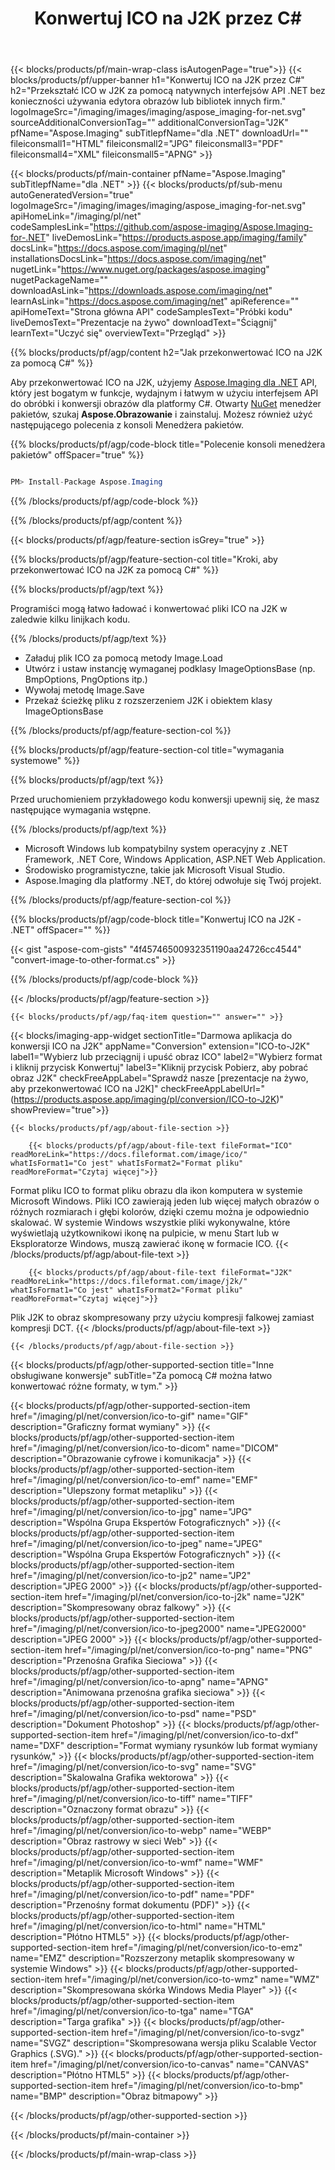 ﻿---
title: Konwertuj ICO na J2K przez C# 
weight: 3920
url: /pl/net/conversion/ico-to-j2k/ 
lang: pl
langdirlevel: 2
locales: ja,it,zh-hant,ru,de,es,fr,nl,id,lt,pl,pt,vi,tr,ko,zh-hans,ar,hi,th,sv,cs,uk,he
description: Przykładowy kod konwersji ICO do J2K C#. Użyj przykładowego kodu API dla plików wsadowych ICO do konwersji J2K w ramach VB.NET, Asp.NET lub dowolnej aplikacji opartej na .NET.
---

{{< blocks/products/pf/main-wrap-class isAutogenPage="true">}}
{{< blocks/products/pf/upper-banner h1="Konwertuj ICO na J2K przez C#" h2="Przekształć ICO w J2K za pomocą natywnych interfejsów API .NET bez konieczności używania edytora obrazów lub bibliotek innych firm." logoImageSrc="/imaging/images/imaging/aspose_imaging-for-net.svg" sourceAdditionalConversionTag="" additionalConversionTag="J2K" pfName="Aspose.Imaging" subTitlepfName="dla .NET" downloadUrl="" fileiconsmall1="HTML" fileiconsmall2="JPG" fileiconsmall3="PDF" fileiconsmall4="XML" fileiconsmall5="APNG" >}}


{{< blocks/products/pf/main-container pfName="Aspose.Imaging" subTitlepfName="dla .NET" >}}
{{< blocks/products/pf/sub-menu autoGeneratedVersion="true" logoImageSrc="/imaging/images/imaging/aspose_imaging-for-net.svg" apiHomeLink="/imaging/pl/net" codeSamplesLink="https://github.com/aspose-imaging/Aspose.Imaging-for-.NET" liveDemosLink="https://products.aspose.app/imaging/family" docsLink="https://docs.aspose.com/imaging/pl/net" installationsDocsLink="https://docs.aspose.com/imaging/net" nugetLink="https://www.nuget.org/packages/aspose.imaging" nugetPackageName="" downloadAsLink="https://downloads.aspose.com/imaging/net" learnAsLink="https://docs.aspose.com/imaging/net" apiReference="" apiHomeText="Strona główna API" codeSamplesText="Próbki kodu" liveDemosText="Prezentacje na żywo" downloadText="Ściągnij" learnText="Uczyć się" overviewText="Przegląd" >}}

{{% blocks/products/pf/agp/content h2="Jak przekonwertować ICO na J2K za pomocą C#" %}}

Aby przekonwertować ICO na J2K, użyjemy [Aspose.Imaging dla .NET](https://products.aspose.com/imaging/net) API, który jest bogatym w funkcje, wydajnym i łatwym w użyciu interfejsem API do obróbki i konwersji obrazów dla platformy C#. Otwarty [NuGet](https://www.nuget.org/packages/aspose.imaging) menedżer pakietów, szukaj **Aspose.Obrazowanie** i zainstaluj. Możesz również użyć następującego polecenia z konsoli Menedżera pakietów.

{{% blocks/products/pf/agp/code-block title="Polecenie konsoli menedżera pakietów" offSpacer="true" %}}



```cs

PM> Install-Package Aspose.Imaging

```

{{% /blocks/products/pf/agp/code-block %}}

{{% /blocks/products/pf/agp/content %}}

{{< blocks/products/pf/agp/feature-section isGrey="true" >}}

{{% blocks/products/pf/agp/feature-section-col title="Kroki, aby przekonwertować ICO na J2K za pomocą C#" %}}

{{% blocks/products/pf/agp/text %}}

Programiści mogą łatwo ładować i konwertować pliki ICO na J2K w zaledwie kilku linijkach kodu.

{{% /blocks/products/pf/agp/text %}}

+ Załaduj plik ICO za pomocą metody Image.Load
+ Utwórz i ustaw instancję wymaganej podklasy ImageOptionsBase (np. BmpOptions, PngOptions itp.)
+ Wywołaj metodę Image.Save
+ Przekaż ścieżkę pliku z rozszerzeniem J2K i obiektem klasy ImageOptionsBase

{{% /blocks/products/pf/agp/feature-section-col %}}

{{% blocks/products/pf/agp/feature-section-col title="wymagania systemowe" %}}

{{% blocks/products/pf/agp/text %}}

Przed uruchomieniem przykładowego kodu konwersji upewnij się, że masz następujące wymagania wstępne.

{{% /blocks/products/pf/agp/text %}}

- Microsoft Windows lub kompatybilny system operacyjny z .NET Framework, .NET Core, Windows Application, ASP.NET Web Application.
- Środowisko programistyczne, takie jak Microsoft Visual Studio.
- Aspose.Imaging dla platformy .NET, do której odwołuje się Twój projekt.

{{% /blocks/products/pf/agp/feature-section-col %}}

{{% blocks/products/pf/agp/code-block title="Konwertuj ICO na J2K - .NET" offSpacer="" %}}

{{< gist "aspose-com-gists" "4f45746500932351190aa24726cc4544" "convert-image-to-other-format.cs" >}}

{{% /blocks/products/pf/agp/code-block %}}

{{< /blocks/products/pf/agp/feature-section >}}

    {{< blocks/products/pf/agp/faq-item question="" answer="" >}}

{{< blocks/imaging-app-widget
        sectionTitle="Darmowa aplikacja do konwersji ICO na J2K"
        appName="Conversion"
        extension="ICO-to-J2K"
        label1="Wybierz lub przeciągnij i upuść obraz ICO"
        label2="Wybierz format i kliknij przycisk Konwertuj"
        label3="Kliknij przycisk Pobierz, aby pobrać obraz J2K"
        checkFreeAppLabel="Sprawdź nasze [prezentacje na żywo, aby przekonwertować ICO na J2K]"
        checkFreeAppLabelUrl="(https://products.aspose.app/imaging/pl/conversion/ICO-to-J2K)"
        showPreview="true">}}

    {{< blocks/products/pf/agp/about-file-section >}}
       
        {{< blocks/products/pf/agp/about-file-text fileFormat="ICO" readMoreLink="https://docs.fileformat.com/image/ico/" whatIsFormat1="Co jest" whatIsFormat2="Format pliku" readMoreFormat="Czytaj więcej">}}
Format pliku ICO to format pliku obrazu dla ikon komputera w systemie Microsoft Windows. Pliki ICO zawierają jeden lub więcej małych obrazów o różnych rozmiarach i głębi kolorów, dzięki czemu można je odpowiednio skalować. W systemie Windows wszystkie pliki wykonywalne, które wyświetlają użytkownikowi ikonę na pulpicie, w menu Start lub w Eksploratorze Windows, muszą zawierać ikonę w formacie ICO.
        {{< /blocks/products/pf/agp/about-file-text >}}

        {{< blocks/products/pf/agp/about-file-text fileFormat="J2K" readMoreLink="https://docs.fileformat.com/image/j2k/" whatIsFormat1="Co jest" whatIsFormat2="Format pliku" readMoreFormat="Czytaj więcej">}}
Plik J2K to obraz skompresowany przy użyciu kompresji falkowej zamiast kompresji DCT.
        {{< /blocks/products/pf/agp/about-file-text >}}

    {{< /blocks/products/pf/agp/about-file-section >}}

<!-- aboutfile Ends -->

{{< blocks/products/pf/agp/other-supported-section title="Inne obsługiwane konwersje" subTitle="Za pomocą C# można łatwo konwertować różne formaty, w tym." >}}

{{< blocks/products/pf/agp/other-supported-section-item href="/imaging/pl/net/conversion/ico-to-gif" name="GIF" description="Graficzny format wymiany" >}}
{{< blocks/products/pf/agp/other-supported-section-item href="/imaging/pl/net/conversion/ico-to-dicom" name="DICOM" description="Obrazowanie cyfrowe i komunikacja" >}}
{{< blocks/products/pf/agp/other-supported-section-item href="/imaging/pl/net/conversion/ico-to-emf" name="EMF" description="Ulepszony format metapliku" >}}
{{< blocks/products/pf/agp/other-supported-section-item href="/imaging/pl/net/conversion/ico-to-jpg" name="JPG" description="Wspólna Grupa Ekspertów Fotograficznych" >}}
{{< blocks/products/pf/agp/other-supported-section-item href="/imaging/pl/net/conversion/ico-to-jpeg" name="JPEG" description="Wspólna Grupa Ekspertów Fotograficznych" >}}
{{< blocks/products/pf/agp/other-supported-section-item href="/imaging/pl/net/conversion/ico-to-jp2" name="JP2" description="JPEG 2000" >}}
{{< blocks/products/pf/agp/other-supported-section-item href="/imaging/pl/net/conversion/ico-to-j2k" name="J2K" description="Skompresowany obraz falkowy" >}}
{{< blocks/products/pf/agp/other-supported-section-item href="/imaging/pl/net/conversion/ico-to-jpeg2000" name="JPEG2000" description="JPEG 2000" >}}
{{< blocks/products/pf/agp/other-supported-section-item href="/imaging/pl/net/conversion/ico-to-png" name="PNG" description="Przenośna Grafika Sieciowa" >}}
{{< blocks/products/pf/agp/other-supported-section-item href="/imaging/pl/net/conversion/ico-to-apng" name="APNG" description="Animowana przenośna grafika sieciowa" >}}
{{< blocks/products/pf/agp/other-supported-section-item href="/imaging/pl/net/conversion/ico-to-psd" name="PSD" description="Dokument Photoshop" >}}
{{< blocks/products/pf/agp/other-supported-section-item href="/imaging/pl/net/conversion/ico-to-dxf" name="DXF" description="Format wymiany rysunków lub format wymiany rysunków," >}}
{{< blocks/products/pf/agp/other-supported-section-item href="/imaging/pl/net/conversion/ico-to-svg" name="SVG" description="Skalowalna Grafika wektorowa" >}}
{{< blocks/products/pf/agp/other-supported-section-item href="/imaging/pl/net/conversion/ico-to-tiff" name="TIFF" description="Oznaczony format obrazu" >}}
{{< blocks/products/pf/agp/other-supported-section-item href="/imaging/pl/net/conversion/ico-to-webp" name="WEBP" description="Obraz rastrowy w sieci Web" >}}
{{< blocks/products/pf/agp/other-supported-section-item href="/imaging/pl/net/conversion/ico-to-wmf" name="WMF" description="Metaplik Microsoft Windows" >}}
{{< blocks/products/pf/agp/other-supported-section-item href="/imaging/pl/net/conversion/ico-to-pdf" name="PDF" description="Przenośny format dokumentu (PDF)" >}}
{{< blocks/products/pf/agp/other-supported-section-item href="/imaging/pl/net/conversion/ico-to-html" name="HTML" description="Płótno HTML5" >}}
{{< blocks/products/pf/agp/other-supported-section-item href="/imaging/pl/net/conversion/ico-to-emz" name="EMZ" description="Rozszerzony metaplik skompresowany w systemie Windows" >}}
{{< blocks/products/pf/agp/other-supported-section-item href="/imaging/pl/net/conversion/ico-to-wmz" name="WMZ" description="Skompresowana skórka Windows Media Player" >}}
{{< blocks/products/pf/agp/other-supported-section-item href="/imaging/pl/net/conversion/ico-to-tga" name="TGA" description="Targa grafika" >}}
{{< blocks/products/pf/agp/other-supported-section-item href="/imaging/pl/net/conversion/ico-to-svgz" name="SVGZ" description="Skompresowana wersja pliku Scalable Vector Graphics (.SVG)." >}}
{{< blocks/products/pf/agp/other-supported-section-item href="/imaging/pl/net/conversion/ico-to-canvas" name="CANVAS" description="Płótno HTML5" >}}
{{< blocks/products/pf/agp/other-supported-section-item href="/imaging/pl/net/conversion/ico-to-bmp" name="BMP" description="Obraz bitmapowy" >}}

{{< /blocks/products/pf/agp/other-supported-section >}}

{{< /blocks/products/pf/main-container >}}
    
{{< /blocks/products/pf/main-wrap-class >}}
